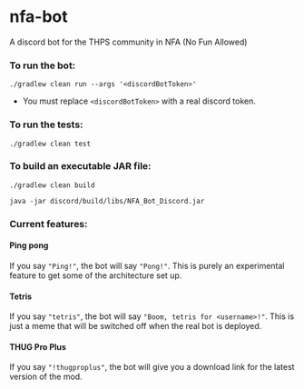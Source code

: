 # nfa-bot

A discord bot for the THPS community in NFA (No Fun Allowed)

### To run the bot:

```
./gradlew clean run --args '<discordBotToken>'
```

* You must replace `<discordBotToken>` with a real discord token.

### To run the tests:

```
./gradlew clean test
```

### To build an executable JAR file:

```
./gradlew clean build
```

```
java -jar discord/build/libs/NFA_Bot_Discord.jar
```

### Current features:

#### Ping pong

If you say `"Ping!"`, the bot will say `"Pong!"`. This is purely an experimental feature to get some of the architecture set up.

#### Tetris

If you say `"tetris"`, the bot will say `"Boom, tetris for <username>!"`. This is just a meme that will be switched off when the real bot is deployed.

#### THUG Pro Plus

If you say `"!thugproplus"`, the bot will give you a download link for the latest version of the mod.
